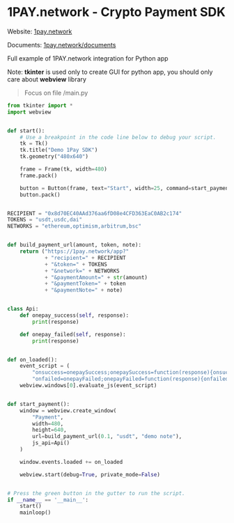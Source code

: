 # 1PAY.network - Crypto Payment SDK

Website: [1pay.network](https://1pay.network)

Documents: [1pay.network/documents](https://1pay.network/documents)

Full example of 1PAY.network integration for Python app

Note: **tkinter** is used only to create GUI for python app, you should only care about **webview** library

> Focus on file /main.py

```python
from tkinter import *
import webview


def start():
    # Use a breakpoint in the code line below to debug your script.
    tk = Tk()
    tk.title("Demo 1Pay SDK")
    tk.geometry("480x640")

    frame = Frame(tk, width=480)
    frame.pack()

    button = Button(frame, text="Start", width=25, command=start_payment)
    button.pack()


RECIPIENT = "0x8d70EC40AAd376aa6fD08e4CFD363EaC0AB2c174"
TOKENS = "usdt,usdc,dai"
NETWORKS = "ethereum,optimism,arbitrum,bsc"


def build_payment_url(amount, token, note):
    return ("https://1pay.network/app?"
            + "recipient=" + RECIPIENT
            + "&token=" + TOKENS
            + "&network=" + NETWORKS
            + "&paymentAmount=" + str(amount)
            + "&paymentToken=" + token
            + "&paymentNote=" + note)


class Api:
    def onepay_success(self, response):
        print(response)

    def onepay_failed(self, response):
        print(response)


def on_loaded():
    event_script = (
        "onsuccess=onepaySuccess;onepaySuccess=function(response){onsuccess(response);pywebview.api.onepay_success(response)};"
        "onfailed=onepayFailed;onepayFailed=function(response){onfailed(response);pywebview.api.onepay_failed(response)};")
    webview.windows[0].evaluate_js(event_script)


def start_payment():
    window = webview.create_window(
        "Payment",
        width=480,
        height=640,
        url=build_payment_url(0.1, "usdt", "demo note"),
        js_api=Api()
    )

    window.events.loaded += on_loaded

    webview.start(debug=True, private_mode=False)


# Press the green button in the gutter to run the script.
if __name__ == '__main__':
    start()
    mainloop()
```

